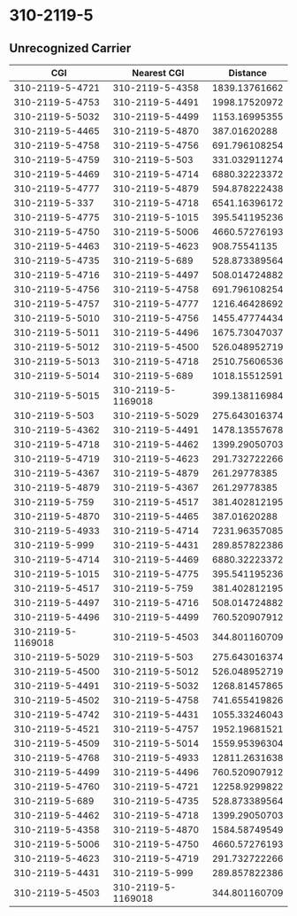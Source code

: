 # 310-2119-5
## Unrecognized Carrier


| CGI | Nearest CGI | Distance |
|-----|-------------|----------|
| 310-2119-5-4721 | 310-2119-5-4358 | 1839.13761662 |
| 310-2119-5-4753 | 310-2119-5-4491 | 1998.17520972 |
| 310-2119-5-5032 | 310-2119-5-4499 | 1153.16995355 |
| 310-2119-5-4465 | 310-2119-5-4870 | 387.01620288 |
| 310-2119-5-4758 | 310-2119-5-4756 | 691.796108254 |
| 310-2119-5-4759 | 310-2119-5-503 | 331.032911274 |
| 310-2119-5-4469 | 310-2119-5-4714 | 6880.32223372 |
| 310-2119-5-4777 | 310-2119-5-4879 | 594.878222438 |
| 310-2119-5-337 | 310-2119-5-4718 | 6541.16396172 |
| 310-2119-5-4775 | 310-2119-5-1015 | 395.541195236 |
| 310-2119-5-4750 | 310-2119-5-5006 | 4660.57276193 |
| 310-2119-5-4463 | 310-2119-5-4623 | 908.75541135 |
| 310-2119-5-4735 | 310-2119-5-689 | 528.873389564 |
| 310-2119-5-4716 | 310-2119-5-4497 | 508.014724882 |
| 310-2119-5-4756 | 310-2119-5-4758 | 691.796108254 |
| 310-2119-5-4757 | 310-2119-5-4777 | 1216.46428692 |
| 310-2119-5-5010 | 310-2119-5-4756 | 1455.47774434 |
| 310-2119-5-5011 | 310-2119-5-4496 | 1675.73047037 |
| 310-2119-5-5012 | 310-2119-5-4500 | 526.048952719 |
| 310-2119-5-5013 | 310-2119-5-4718 | 2510.75606536 |
| 310-2119-5-5014 | 310-2119-5-689 | 1018.15512591 |
| 310-2119-5-5015 | 310-2119-5-1169018 | 399.138116984 |
| 310-2119-5-503 | 310-2119-5-5029 | 275.643016374 |
| 310-2119-5-4362 | 310-2119-5-4491 | 1478.13557678 |
| 310-2119-5-4718 | 310-2119-5-4462 | 1399.29050703 |
| 310-2119-5-4719 | 310-2119-5-4623 | 291.732722266 |
| 310-2119-5-4367 | 310-2119-5-4879 | 261.29778385 |
| 310-2119-5-4879 | 310-2119-5-4367 | 261.29778385 |
| 310-2119-5-759 | 310-2119-5-4517 | 381.402812195 |
| 310-2119-5-4870 | 310-2119-5-4465 | 387.01620288 |
| 310-2119-5-4933 | 310-2119-5-4714 | 7231.96357085 |
| 310-2119-5-999 | 310-2119-5-4431 | 289.857822386 |
| 310-2119-5-4714 | 310-2119-5-4469 | 6880.32223372 |
| 310-2119-5-1015 | 310-2119-5-4775 | 395.541195236 |
| 310-2119-5-4517 | 310-2119-5-759 | 381.402812195 |
| 310-2119-5-4497 | 310-2119-5-4716 | 508.014724882 |
| 310-2119-5-4496 | 310-2119-5-4499 | 760.520907912 |
| 310-2119-5-1169018 | 310-2119-5-4503 | 344.801160709 |
| 310-2119-5-5029 | 310-2119-5-503 | 275.643016374 |
| 310-2119-5-4500 | 310-2119-5-5012 | 526.048952719 |
| 310-2119-5-4491 | 310-2119-5-5032 | 1268.81457865 |
| 310-2119-5-4502 | 310-2119-5-4758 | 741.655419826 |
| 310-2119-5-4742 | 310-2119-5-4431 | 1055.33246043 |
| 310-2119-5-4521 | 310-2119-5-4757 | 1952.19681521 |
| 310-2119-5-4509 | 310-2119-5-5014 | 1559.95396304 |
| 310-2119-5-4768 | 310-2119-5-4933 | 12811.2631638 |
| 310-2119-5-4499 | 310-2119-5-4496 | 760.520907912 |
| 310-2119-5-4760 | 310-2119-5-4721 | 12258.9299822 |
| 310-2119-5-689 | 310-2119-5-4735 | 528.873389564 |
| 310-2119-5-4462 | 310-2119-5-4718 | 1399.29050703 |
| 310-2119-5-4358 | 310-2119-5-4870 | 1584.58749549 |
| 310-2119-5-5006 | 310-2119-5-4750 | 4660.57276193 |
| 310-2119-5-4623 | 310-2119-5-4719 | 291.732722266 |
| 310-2119-5-4431 | 310-2119-5-999 | 289.857822386 |
| 310-2119-5-4503 | 310-2119-5-1169018 | 344.801160709 |
